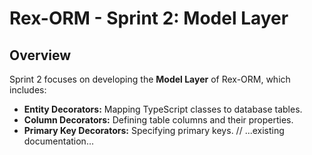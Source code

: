 # Rex-ORM - Sprint 2: Model Layer

## Overview

Sprint 2 focuses on developing the **Model Layer** of Rex-ORM, which includes:

- **Entity Decorators:** Mapping TypeScript classes to database tables.
- **Column Decorators:** Defining table columns and their properties.
- **Primary Key Decorators:** Specifying primary keys.
// ...existing documentation...